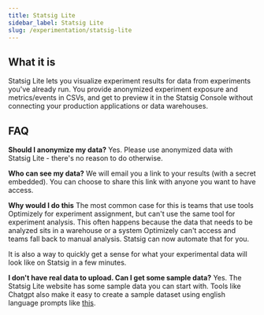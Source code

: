 ```yaml
---
title: Statsig Lite
sidebar_label: Statsig Lite
slug: /experimentation/statsig-lite
---
```


## What it is
Statsig Lite lets you visualize experiment results for data from experiments you've already run. You provide anonymized experiment exposure and metrics/events in CSVs, and get to preview it in the Statsig Console without connecting your production applications or data warehouses.

## FAQ

**Should I anonymize my data?**
Yes. Please use anonymized data with Statsig Lite - there's no reason to do otherwise.

**Who can see my data?**
We will email you a link to your results (with a secret embedded). You can choose to share this link with anyone you want to have access. 

**Why would I do this**
The most common case for this is teams that use tools Optimizely for experiment assignment, but can't use the same tool for experiment analysis. This often happens because the data that needs to be analyzed sits in a warehouse or a system Optimizely can't access and teams fall back to manual analysis. Statsig can now automate that for you. 

It is also a way to quickly get a sense for what your experimental data will look like on Statsig in a few minutes. 

**I don't have real data to upload. Can I get some sample data?**
Yes. The Statsig Lite website has some sample data you can start with. Tools like Chatgpt also make it easy to create a sample dataset using english language prompts like [this](https://chatgpt.com/share/67bf3105-b984-800c-99b4-02935deb5f5b). 


